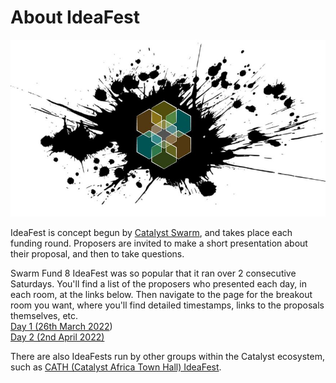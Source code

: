 # About IdeaFest

![](<../.gitbook/assets/swarm logo.JPG>)

IdeaFest is concept begun by [Catalyst Swarm](https://catalystswarm.com/), and takes place each funding round. Proposers are invited to make a short presentation about their proposal, and then to take questions.&#x20;

Swarm Fund 8 IdeaFest was so popular that it ran over 2 consecutive Saturdays. You'll find a list of the proposers who presented each day, in each room, at the links below. Then navigate to the page for the breakout room you want, where you'll find detailed timestamps, links to the proposals themselves, etc.\
[Day 1 (26th March 2022](https://quality-assurance-dao.gitbook.io/qadao-transcription-service/ideafest-fund-8/day-1-26th-march-2022))\
[Day 2 (2nd April 2022)](https://quality-assurance-dao.gitbook.io/qadao-transcription-service/ideafest-fund-8/day-2-2nd-april-2022)

There are also IdeaFests run by other groups within the Catalyst ecosystem, such as [CATH (Catalyst Africa Town Hall) IdeaFest](https://quality-assurance-dao.gitbook.io/qadao-transcription-service/ideafest-fund-8/cath-fund-8-ideafest).
